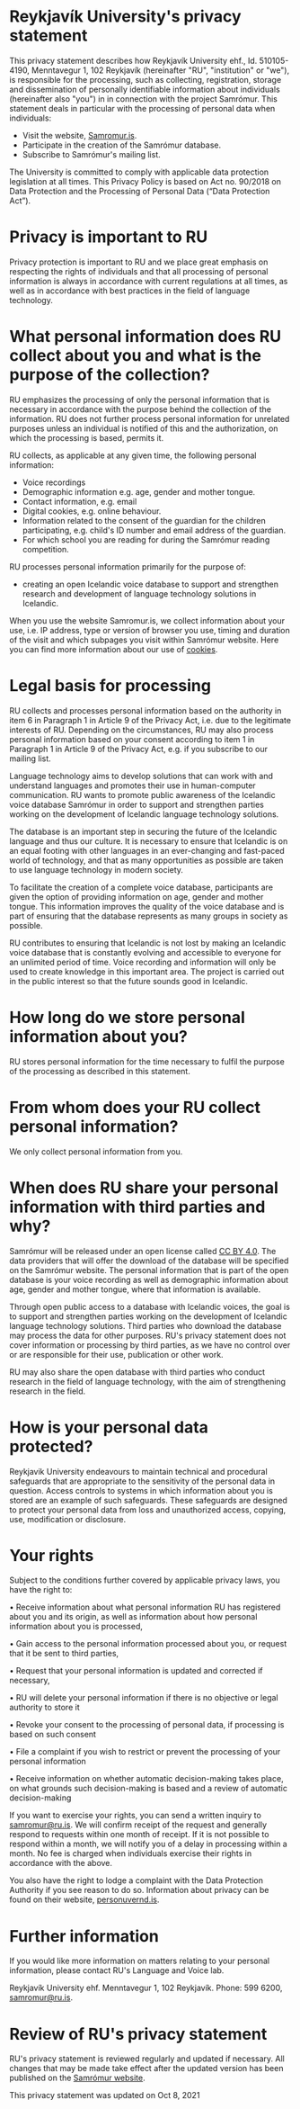 # Reykjavík University's privacy statement

This privacy statement describes how Reykjavík University ehf., Id. 510105-4190, Menntavegur 1, 102 Reykjavík (hereinafter "RU", "institution" or "we"), is responsible for the processing, such as collecting, registration, storage and dissemination of personally identifiable information about individuals (hereinafter also "you") in in connection with the project Samrómur.
This statement deals in particular with the processing of personal data when individuals:

-   Visit the website, [Samromur.is](https://www.samromur.is).
-   Participate in the creation of the Samrómur database.
-   Subscribe to Samrómur's mailing list.

The University is committed to comply with applicable data protection legislation at all times. This Privacy Policy is based on Act no. 90/2018 on Data Protection and the Processing of Personal Data (“Data Protection Act”).

# Privacy is important to RU

Privacy protection is important to RU and we place great emphasis on respecting the rights of individuals and that all processing of personal information is always in accordance with current regulations at all times, as well as in accordance with best practices in the field of language technology.

# What personal information does RU collect about you and what is the purpose of the collection?

RU emphasizes the processing of only the personal information that is necessary in accordance with the purpose behind the collection of the information. RU does not further process personal information for unrelated purposes unless an individual is notified of this and the authorization, on which the processing is based, permits it.

RU collects, as applicable at any given time, the following personal information:

-   Voice recordings
-   Demographic information e.g. age, gender and mother tongue.
-   Contact information, e.g. email
-   Digital cookies, e.g. online behaviour.
-   Information related to the consent of the guardian for the children participating, e.g. child's ID number and email address of the guardian.
-   For which school you are reading for during the Samrómur reading competition.

RU processes personal information primarily for the purpose of:

-   creating an open Icelandic voice database to support and strengthen research and development of language technology solutions in Icelandic.

When you use the website Samromur.is, we collect information about your use, i.e. IP address, type or version of browser you use, timing and duration of the visit and which subpages you visit within Samrómur website. Here you can find more information about our use of [cookies](https://www.samromur.is/vafrakokustefna).

# Legal basis for processing

RU collects and processes personal information based on the authority in item 6 in Paragraph 1 in Article 9 of the Privacy Act, i.e. due to the legitimate interests of RU. Depending on the circumstances, RU may also process personal information based on your consent according to item 1 in Paragraph 1 in Article 9 of the Privacy Act, e.g. if you subscribe to our mailing list.

Language technology aims to develop solutions that can work with and understand languages ​​and promotes their use in human-computer communication. RU wants to promote public awareness of the Icelandic voice database Samrómur in order to support and strengthen parties working on the development of Icelandic language technology solutions.

The database is an important step in securing the future of the Icelandic language and thus our culture. It is necessary to ensure that Icelandic is on an equal footing with other languages ​​in an ever-changing and fast-paced world of technology, and that as many opportunities as possible are taken to use language technology in modern society.

To facilitate the creation of a complete voice database, participants are given the option of providing information on age, gender and mother tongue. This information improves the quality of the voice database and is part of ensuring that the database represents as many groups in society as possible.

RU contributes to ensuring that Icelandic is not lost by making an Icelandic voice database that is constantly evolving and accessible to everyone for an unlimited period of time. Voice recording and information will only be used to create knowledge in this important area. The project is carried out in the public interest so that the future sounds good in Icelandic.

# How long do we store personal information about you?

RU stores personal information for the time necessary to fulfil the purpose of the processing as described in this statement.

# From whom does your RU collect personal information?

We only collect personal information from you.

# When does RU share your personal information with third parties and why?

Samrómur will be released under an open license called [CC BY 4.0](https://creativecommons.org/licenses/by/4.0/deed.ast). The data providers that will offer the download of the database will be specified on the Samrómur website. The personal information that is part of the open database is your voice recording as well as demographic information about age, gender and mother tongue, where that information is available.

Through open public access to a database with Icelandic voices, the goal is to support and strengthen parties working on the development of Icelandic language technology solutions. Third parties who download the database may process the data for other purposes. RU's privacy statement does not cover information or processing by third parties, as we have no control over or are responsible for their use, publication or other work.

RU may also share the open database with third parties who conduct research in the field of language technology, with the aim of strengthening research in the field.

# How is your personal data protected?

Reykjavik University endeavours to maintain technical and procedural safeguards that are appropriate to the sensitivity of the personal data in question. Access controls to systems in which information about you is stored are an example of such safeguards. These safeguards are designed to protect your personal data from loss and unauthorized access, copying, use, modification or disclosure.

# Your rights

Subject to the conditions further covered by applicable privacy laws, you have the right to:

• Receive information about what personal information RU has registered about you and its origin, as well as information about how personal information about you is processed,

• Gain access to the personal information processed about you, or request that it be sent to third parties,

• Request that your personal information is updated and corrected if necessary,

• RU will delete your personal information if there is no objective or legal authority to store it

• Revoke your consent to the processing of personal data, if processing is based on such consent

• File a complaint if you wish to restrict or prevent the processing of your personal information

• Receive information on whether automatic decision-making takes place, on what grounds such decision-making is based and a review of automatic decision-making

If you want to exercise your rights, you can send a written inquiry to samromur@ru.is. We will confirm receipt of the request and generally respond to requests within one month of receipt. If it is not possible to respond within a month, we will notify you of a delay in processing within a month. No fee is charged when individuals exercise their rights in accordance with the above.

You also have the right to lodge a complaint with the Data Protection Authority if you see reason to do so. Information about privacy can be found on their website, [personuvernd.is](https://www.personuvernd.is/).

# Further information

If you would like more information on matters relating to your personal information, please contact RU's Language and Voice lab.

Reykjavík University ehf. Menntavegur 1, 102 Reykjavík. Phone: 599 6200, samromur@ru.is.

# Review of RU's privacy statement

RU's privacy statement is reviewed regularly and updated if necessary. All changes that may be made take effect after the updated version has been published on the [Samrómur website](https://samromur.is/).

This privacy statement was updated on Oct 8, 2021
